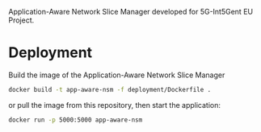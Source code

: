 Application-Aware Network Slice Manager developed for 5G-Int5Gent EU Project.

# Deployment
Build the image of the Application-Aware Network Slice Manager
```bash
docker build -t app-aware-nsm -f deployment/Dockerfile . 
```
or pull the image from this repository, then start the application:
```bash
docker run -p 5000:5000 app-aware-nsm
```